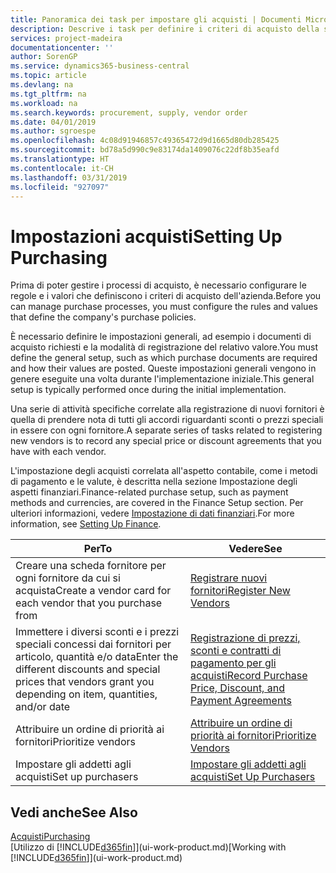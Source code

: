 ```yaml
---
title: Panoramica dei task per impostare gli acquisti | Documenti Microsoft
description: Descrive i task per definire i criteri di acquisto della società e impostare i processi di acquisto.
services: project-madeira
documentationcenter: ''
author: SorenGP
ms.service: dynamics365-business-central
ms.topic: article
ms.devlang: na
ms.tgt_pltfrm: na
ms.workload: na
ms.search.keywords: procurement, supply, vendor order
ms.date: 04/01/2019
ms.author: sgroespe
ms.openlocfilehash: 4c08d91946857c49365472d9d1665d80db285425
ms.sourcegitcommit: bd78a5d990c9e83174da1409076c22df8b35eafd
ms.translationtype: HT
ms.contentlocale: it-CH
ms.lasthandoff: 03/31/2019
ms.locfileid: "927097"
---
```

# <a name="setting-up-purchasing"></a><span data-ttu-id="9967d-103">Impostazioni acquisti</span><span class="sxs-lookup"><span data-stu-id="9967d-103">Setting Up Purchasing</span></span>
<span data-ttu-id="9967d-104">Prima di poter gestire i processi di acquisto, è necessario configurare le regole e i valori che definiscono i criteri di acquisto dell'azienda.</span><span class="sxs-lookup"><span data-stu-id="9967d-104">Before you can manage purchase processes, you must configure the rules and values that define the company's purchase policies.</span></span>

<span data-ttu-id="9967d-105">È necessario definire le impostazioni generali, ad esempio i documenti di acquisto richiesti e la modalità di registrazione del relativo valore.</span><span class="sxs-lookup"><span data-stu-id="9967d-105">You must define the general setup, such as which purchase documents are required and how their values are posted.</span></span> <span data-ttu-id="9967d-106">Queste impostazioni generali vengono in genere eseguite una volta durante l'implementazione iniziale.</span><span class="sxs-lookup"><span data-stu-id="9967d-106">This general setup is typically performed once during the initial implementation.</span></span>

<span data-ttu-id="9967d-107">Una serie di attività specifiche correlate alla registrazione di nuovi fornitori è quella di prendere nota di tutti gli accordi riguardanti sconti o prezzi speciali in essere con ogni fornitore.</span><span class="sxs-lookup"><span data-stu-id="9967d-107">A separate series of tasks related to registering new vendors is to record any special price or discount agreements that you have with each vendor.</span></span>

<span data-ttu-id="9967d-108">L'impostazione degli acquisti correlata all'aspetto contabile, come i metodi di pagamento e le valute, è descritta nella sezione Impostazione degli aspetti finanziari.</span><span class="sxs-lookup"><span data-stu-id="9967d-108">Finance-related purchase setup, such as payment methods and currencies, are covered in the Finance Setup section.</span></span> <span data-ttu-id="9967d-109">Per ulteriori informazioni, vedere [Impostazione di dati finanziari](finance-setup-finance.md).</span><span class="sxs-lookup"><span data-stu-id="9967d-109">For more information, see [Setting Up Finance](finance-setup-finance.md).</span></span>

| <span data-ttu-id="9967d-110">Per</span><span class="sxs-lookup"><span data-stu-id="9967d-110">To</span></span> | <span data-ttu-id="9967d-111">Vedere</span><span class="sxs-lookup"><span data-stu-id="9967d-111">See</span></span> |
| --- | --- |
| <span data-ttu-id="9967d-112">Creare una scheda fornitore per ogni fornitore da cui si acquista</span><span class="sxs-lookup"><span data-stu-id="9967d-112">Create a vendor card for each vendor that you purchase from</span></span>|[<span data-ttu-id="9967d-113">Registrare nuovi fornitori</span><span class="sxs-lookup"><span data-stu-id="9967d-113">Register New Vendors</span></span>](purchasing-how-register-new-vendors.md) |
| <span data-ttu-id="9967d-114">Immettere i diversi sconti e i prezzi speciali concessi dai fornitori per articolo, quantità e/o data</span><span class="sxs-lookup"><span data-stu-id="9967d-114">Enter the different discounts and special prices that vendors grant you depending on item, quantities, and/or date</span></span> |[<span data-ttu-id="9967d-115">Registrazione di prezzi, sconti e contratti di pagamento per gli acquisti</span><span class="sxs-lookup"><span data-stu-id="9967d-115">Record Purchase Price, Discount, and Payment Agreements</span></span>](purchasing-how-record-purchase-price-discount-payment-agreements.md) |
| <span data-ttu-id="9967d-116">Attribuire un ordine di priorità ai fornitori</span><span class="sxs-lookup"><span data-stu-id="9967d-116">Prioritize vendors</span></span> |[<span data-ttu-id="9967d-117">Attribuire un ordine di priorità ai fornitori</span><span class="sxs-lookup"><span data-stu-id="9967d-117">Prioritize Vendors</span></span>](purchasing-how-prioritize-vendors.md) |
| <span data-ttu-id="9967d-118">Impostare gli addetti agli acquisti</span><span class="sxs-lookup"><span data-stu-id="9967d-118">Set up purchasers</span></span> |[<span data-ttu-id="9967d-119">Impostare gli addetti agli acquisti</span><span class="sxs-lookup"><span data-stu-id="9967d-119">Set Up Purchasers</span></span>](purchasing-how-setup-purchasers.md) |

## <a name="see-also"></a><span data-ttu-id="9967d-120">Vedi anche</span><span class="sxs-lookup"><span data-stu-id="9967d-120">See Also</span></span>
[<span data-ttu-id="9967d-121">Acquisti</span><span class="sxs-lookup"><span data-stu-id="9967d-121">Purchasing</span></span>](purchasing-manage-purchasing.md)  
<span data-ttu-id="9967d-122">[Utilizzo di [!INCLUDE[d365fin](includes/d365fin_md.md)]](ui-work-product.md)</span><span class="sxs-lookup"><span data-stu-id="9967d-122">[Working with [!INCLUDE[d365fin](includes/d365fin_md.md)]](ui-work-product.md)</span></span>
